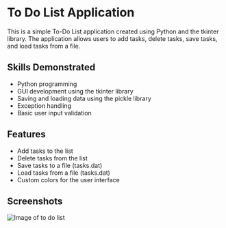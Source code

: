 # To Do List Application

This is a simple To-Do List application created using Python and the tkinter library. The application allows users to add tasks, delete tasks, save tasks, and load tasks from a file.

## Skills Demonstrated

- Python programming
- GUI development using the tkinter library
- Saving and loading data using the pickle library
- Exception handling
- Basic user input validation

## Features
- Add tasks to the list
- Delete tasks from the list
- Save tasks to a file (tasks.dat)
- Load tasks from a file (tasks.dat)
- Custom colors for the user interface

## Screenshots
![Image of to do list](https://drive.google.com/file/d/1EJwXYtOCVPL6vLc2R8Gu-eZVdupwqWA5/view?usp=sharing)